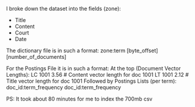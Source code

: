 I broke down the dataset into the fields (zone):

- Title
- Content
- Court
- Date

The dictionary file is in such a format:
zone:term [byte_offset][number_of_documents]

For the Postings File it is in such a format:
At the top (Document Vector Lengths):
LC 1001 3.56 # Content vector length for doc 1001
LT 1001 2.12 # Title vector length for doc 1001
Followed by Postings Lists (per term):
doc_id:term_frequency doc_id:term_frequency

PS: It took about 80 minutes for me to index the 700mb csv
